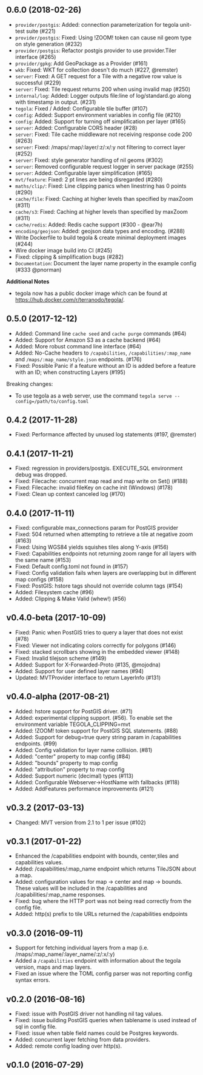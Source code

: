 ## 0.6.0 (2018-02-26)

- `provider/postgis`: Added: connection parameterization for tegola unit-test suite (#221)
- `provider/postgis`: Fixed: Using !ZOOM! token can cause nil geom type on style generation (#232)
- `provider/postgis`: Refactor postgis provider to use provider.Tiler interface (#265)
- `provider/gpkg`: Add GeoPackage as a Provider (#161)
- `wkb`: Fixed: WKT for collection doesn't do much (#227, @remster)
- `server`: Fixed: A GET request for a Tile with a negative row value is successful (#229)
- `server`: Fixed: Tile request returns 200 when using invalid map (#250)
- `internal/log`: Added: Logger outputs file:line of log/standard.go along with timestamp in output. (#231)
- `tegola`: Fixed / Added: Configurable tile buffer (#107)
- `config`: Added: Support environment variables in config file (#210)
- `config`: Added: Support for turning off simplification per layer (#165)
- `server`: Added: Configurable CORS header (#28)
- `server`: Fixed: Tile cache middleware not receiving response code 200 (#263)
- `server`: Fixed: /maps/:map/:layer/:z/:x/:y not filtering to correct layer (#252)
- `server`: Fixed: style generator handling of nil geoms (#302)
- `server`: Removed configurable request logger in server package (#255)
- `server`: Added: Configurable layer simplification (#165)
- `mvt/feature`: Fixed: 2 pt lines are being disregarded (#280)
- `maths/clip/`: Fixed: Line clipping panics when linestring has 0 points (#290)
- `cache/file`: Fixed: Caching at higher levels than specified by maxZoom (#311)
- `cache/s3`: Fixed: Caching at higher levels than specified by maxZoom (#311)
- `cache/redis`: Added: Redis cache support (#300 - @ear7h)
- `encoding/geojson`: Added: geojson data types and encoding. (#288)
- Write Dockerfile to build tegola & create minimal deployment images (#244)
- Wire docker image build into CI (#245)
- Fixed: clipping & simplification bugs (#282)
- `Documentation`: Document the layer name property in the example config (#333 @pnorman)

**Additional Notes**
- tegola now has a public docker image which can be found at https://hub.docker.com/r/terranodo/tegola/. 

## 0.5.0 (2017-12-12)

- Added: Command line `cache seed` and `cache purge` commands (#64)
- Added: Support for Amazon S3 as a cache backend (#64)
- Added: More robust command line interface (#64)
- Added: No-Cache headers to `/capabilities`, `/capabilities/:map_name` and `/maps/:map_name/style.json` endpoints. (#176)
- Fixed: Possible Panic if a feature without an ID is added before a feature with an ID; when constructing Layers (#195)

Breaking changes:
- To use tegola as a web server, use the command `tegola serve --config=/path/to/config.toml`

## 0.4.2 (2017-11-28)

- Fixed: Performance affected by unused log statements (#197, @remster)

## 0.4.1 (2017-11-21)

- Fixed: regression in providers/postgis. EXECUTE_SQL environment debug was dropped.
- Fixed: Filecache: concurrent map read and map write on Set() (#188)
- Fixed: Filecache: invalid fileKey on cache init (Windows) (#178)
- Fixed: Clean up context canceled log (#170)

## 0.4.0 (2017-11-11)

- Fixed: configurable max_connections param for PostGIS provider
- Fixed: 504 returned when attempting to retrieve a tile at negative zoom (#163)
- Fixed: Using WGS84 yields squishes tiles along Y-axis (#156)
- Fixed: Capabilities endpoints not returning zoom range for all layers with the same name (#153)
- Fixed: Default config.toml not found in (#157)
- Fixed: Config validation fails when layers are overlapping but in different map configs (#158)
- Fixed: PostGIS: hstore tags should not override column tags (#154)
- Added: Filesystem cache (#96)
- Added: Clipping & Make Valid (whew!) (#56)

## v0.4.0-beta (2017-10-09)

- Fixed: Panic when PostGIS tries to query a layer that does not exist (#78)
- Fixed: Viewer not indicating colors correctly for polygons (#146)
- Fixed: stacked scrollbars showing in the embedded viewer (#148)
- Fixed: Invalid tilejson scheme (#149)
- Added: Support for X-Forwarded-Proto (#135, @mojodna)
- Added: Support for user defined layer names (#94)
- Updated: MVTProvider interface to return LayerInfo (#131)

## v0.4.0-alpha (2017-08-21)

- Added: hstore support for PostGIS driver. (#71)
- Added: experimental clipping support. (#56). To enable set the environment variable TEGOLA_CLIPPING=mvt
- Added: !ZOOM! token support for PostGIS SQL statements. (#88)
- Added: Support for debug=true query string param in /capabilities endpoints. (#99)
- Added: Config validation for layer name collision. (#81)
- Added: "center" property to map config (#84)
- Added: "bounds" property to map config
- Added: "attribution" property to map config
- Added: Support numeric (decimal) types (#113)
- Added: Configurable Webserver->HostName with fallbacks (#118)
- Added: AddFeatures performance improvements (#121)

## v0.3.2 (2017-03-13)

- Changed: MVT version from 2.1 to 1 per issue (#102)

## v0.3.1 (2017-01-22)

- Enhanced the /capabilities endpoint with bounds, center,tiles and capabilities values.
- Added: /capabilities/:map_name endpoint which returns TileJSON about a map.
- Added: configuration values for map -> center and map -> bounds. These values will be included in the /capabilities and /capabilities/:map_name responses.
- Fixed: bug where the HTTP port was not being read correctly from the config file.
- Added: http(s) prefix to tile URLs returned the /capabilities endpoints

## v0.3.0 (2016-09-11)

- Support for fetching individual layers from a map (i.e. /maps/:map_name/:layer_name/:z/:x/:y)
- Added a `/capabilities` endpoint with information about the tegola version, maps and map layers.
- Fixed an issue where the TOML config parser was not reporting config syntax errors.

## v0.2.0 (2016-08-16)

- Fixed: issue with PostGIS driver not handling nil tag values.
- Fixed: issue building PostGIS queries when tablename is used instead of sql in config file.
- Fixed: issue when table field names could be Postgres keywords.
- Added: concurrent layer fetching from data providers.
- Added: remote config loading over http(s).

## v0.1.0 (2016-07-29)
